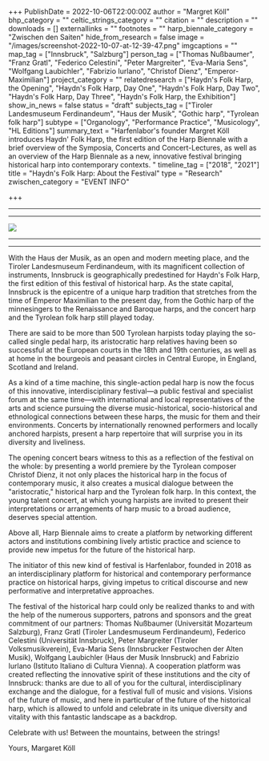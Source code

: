 +++
PublishDate = 2022-10-06T22:00:00Z
author = "Margret Köll"
bhp_category = ""
celtic_strings_category = ""
citation = ""
description = ""
downloads = []
externallinks = ""
footnotes = ""
harp_biennale_category = "Zwischen den Saiten"
hide_from_research = false
image = "/images/screenshot-2022-10-07-at-12-39-47.png"
imgcaptions = ""
map_tag = ["Innsbruck", "Salzburg"]
person_tag = ["Thomas Nußbaumer", "Franz Gratl", "Federico Celestini", "Peter Margreiter", "Eva-Maria Sens", "Wolfgang Laubichler", "Fabrizio Iurlano", "Christof Dienz", "Emperor-Maximilian"]
project_category = ""
relatedresearch = ["Haydn's Folk Harp, the Opening", "Haydn's Folk Harp, Day One", "Haydn's Folk Harp, Day Two", "Haydn's Folk Harp, Day Three", "Haydn's Folk Harp, the Exhibition"]
show_in_news = false
status = "draft"
subjects_tag = ["Tiroler Landesmuseum Ferdinandeum", "Haus der Musik", "Gothic harp", "Tyrolean folk harp"]
subtype = ["Organology", "Performance Practice", "Musicology", "HL Editions"]
summary_text = "Harfenlabor's founder Margret Köll introduces Haydn' Folk Harp, the first edition of the Harp Biennale with a brief overview of the Symposia, Concerts and Concert-Lectures, as well as an overview of the Harp Biennale as a new, innovative festival bringing historical harp into contemporary contexts. "
timeline_tag = ["2018", "2021"]
title = "Haydn's Folk Harp: About the Festival"
type = "Research"
zwischen_category = "EVENT INFO"

+++
***

***

![](/images/dif_000859_90.jpg)

***

***

With the <span id="subjects_tag">Haus der Musik</span>, as an open and modern meeting place, and the <span id="subjects_tag">Tiroler Landesmuseum Ferdinandeum</span>, with its magnificent collection of instruments, Innsbruck is geographically predestined for Haydn's Folk Harp, the first edition of this festival of historical harp. As the state capital, <span id="map_tag">Innsbruck</span> is the epicentre of a unique harp tradition that stretches from the time of <span id="person_tag">Emperor Maximilian</span> to the present day, from the <span id="subjects_tag">Gothic harp</span> of the minnesingers to the Renaissance and Baroque harps, and the concert harp and the <span id="subjects_tag">Tyrolean folk harp</span> still played today.

There are said to be more than 500 Tyrolean harpists today playing the so-called single pedal harp, its aristocratic harp relatives having been so successful at the European courts in the 18th and 19th centuries, as well as at home in the bourgeois and peasant circles in Central Europe, in England, Scotland and Ireland.

As a kind of a time machine, this single-action pedal harp is now the focus of this innovative, interdisciplinary festival—a public festival and specialist forum at the same time—with international and local representatives of the arts and science pursuing the diverse music-historical, socio-historical and ethnological connections between these harps, the music for them and their environments. Concerts by internationally renowned performers and locally anchored harpists, present a harp repertoire that will surprise you in its diversity and liveliness.

The opening concert bears witness to this as a reflection of the festival on the whole: by presenting a world premiere by the Tyrolean composer <span id="person_tag">Christof Dienz</span>, it not only places the historical harp in the focus of contemporary music, it also creates a musical dialogue between the "aristocratic," historical harp and the Tyrolean folk harp. In this context, the young talent concert, at which young harpists are invited to present their interpretations or arrangements of harp music to a broad audience, deserves special attention.

Above all, Harp Biennale aims to create a platform by networking different actors and institutions combining lively artistic practice and science to provide new impetus for the future of the historical harp.

The initiator of this new kind of festival is Harfenlabor, founded in 2018 as an interdisciplinary platform for historical and contemporary performance practice on historical harps, giving impetus to critical discourse and new performative and interpretative approaches.

The festival of the historical harp could only be realized thanks to and with the help of the numerous supporters, patrons and sponsors and the great commitment of our partners: <span id="person_tag">Thomas Nußbaumer</span> (Universität Mozarteum Salzburg), <span id="person_tag">Franz Gratl</span> (Tiroler Landesmuseum Ferdinandeum), <span id="person_tag">Federico Celestini</span> (Universität Innsbruck), <span id="person_tag">Peter Margreiter</span> (Tiroler Volksmusikverein), <span id="person_tag">Eva-Maria Sens</span> (Innsbrucker Festwochen der Alten Musik), <span id="person_tag">Wolfgang Laubichler</span> (Haus der Musik Innsbruck) and <span id="person_tag">Fabrizio Iurlano</span> (Istituto Italiano di Cultura Vienna). A cooperation platform was created reflecting the innovative spirit of these institutions and the city of Innsbruck: thanks are due to all of you for the cultural, interdisciplinary exchange and the dialogue, for a festival full of music and visions. Visions of the future of music, and here in particular of the future of the historical harp, which is allowed to unfold and celebrate in its unique diversity and vitality with this fantastic landscape as a backdrop.

Celebrate with us! Between the mountains, between the strings!

Yours, Margaret Köll